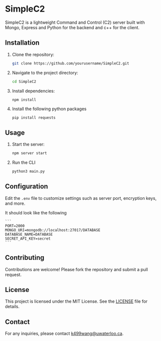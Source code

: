 # SimpleC2

SimpleC2 is a lightweight Command and Control (C2) server built with Mongo, Express and Python for the backend and c++ for the client.

## Installation

1. Clone the repository:
    ```sh
    git clone https://github.com/yourusername/SimpleC2.git
    ```
2. Navigate to the project directory:
    ```sh
    cd SimpleC2
    ```
3. Install dependencies:
    ```sh
    npm install
    ```
4. Install the following python packages
    ```
    pip install requests
    ```

## Usage

1. Start the server:
    ```sh
    npm server start
    ```
2. Run the CLI
    ```python
    python3 main.py
    ```

## Configuration

Edit the `.env` file to customize settings such as server port, encryption keys, and more.

It should look like the following

    ```
    PORT=2000
    MONGO_URI=mongodb://localhost:27017/DATABASE
    DATABASE_NAME=DATABASE
    SECRET_API_KEY=secret
    ```

## Contributing

Contributions are welcome! Please fork the repository and submit a pull request.

## License

This project is licensed under the MIT License. See the [LICENSE](LICENSE) file for details.

## Contact

For any inquiries, please contact k499wang@uwaterloo.ca.
